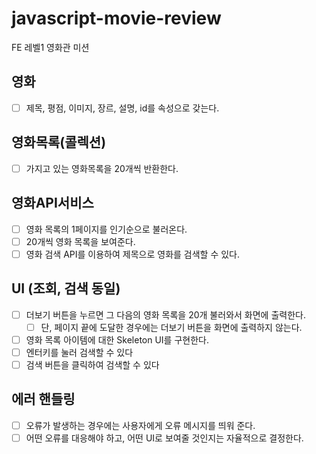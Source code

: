 # javascript-movie-review

FE 레벨1 영화관 미션

## 영화

- [ ] 제목, 평점, 이미지, 장르, 설명, id를 속성으로 갖는다.

## 영화목록(콜렉션)

- [ ] 가지고 있는 영화목록을 20개씩 반환한다.

## 영화API서비스

- [ ] 영화 목록의 1페이지를 인기순으로 불러온다.
- [ ] 20개씩 영화 목록을 보여준다.
- [ ] 영화 검색 API를 이용하여 제목으로 영화를 검색할 수 있다.

## UI (조회, 검색 동일)

- [ ] 더보기 버튼을 누르면 그 다음의 영화 목록을 20개 불러와서 화면에 출력한다.
  - [ ] 단, 페이지 끝에 도달한 경우에는 더보기 버튼을 화면에 출력하지 않는다.
- [ ] 영화 목록 아이템에 대한 Skeleton UI를 구현한다.
- [ ] 엔터키를 눌러 검색할 수 있다
- [ ] 검색 버튼을 클릭하여 검색할 수 있다

## 에러 핸들링

- [ ] 오류가 발생하는 경우에는 사용자에게 오류 메시지를 띄워 준다.
- [ ] 어떤 오류를 대응해야 하고, 어떤 UI로 보여줄 것인지는 자율적으로 결정한다.
